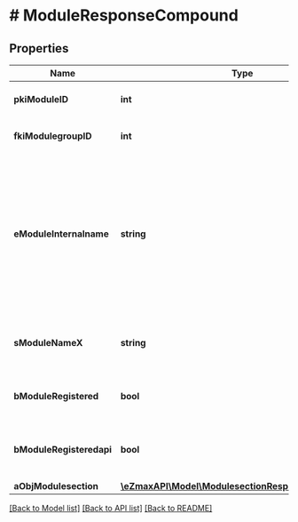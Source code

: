 # # ModuleResponseCompound

## Properties

Name | Type | Description | Notes
------------ | ------------- | ------------- | -------------
**pkiModuleID** | **int** | The unique ID of the Module |
**fkiModulegroupID** | **int** | The unique ID of the Modulegroup |
**eModuleInternalname** | **string** | The Internal name of the Module.  This is theoretically an enum field but there are so many possibles values we decided not to list them all. |
**sModuleNameX** | **string** | The Name of the Module in the language of the requester |
**bModuleRegistered** | **bool** | Whether the Module is registered or not |
**bModuleRegisteredapi** | **bool** | Whether the Module is registered or not for api use |
**aObjModulesection** | [**\eZmaxAPI\Model\ModulesectionResponseCompound[]**](ModulesectionResponseCompound.md) |  | [optional]

[[Back to Model list]](../../README.md#models) [[Back to API list]](../../README.md#endpoints) [[Back to README]](../../README.md)

